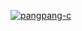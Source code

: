 [![pangpang-c](https://github-readme-stats.vercel.app/api?username=pangpang-c)](https://github.com/anuraghazra/github-readme-stats)
